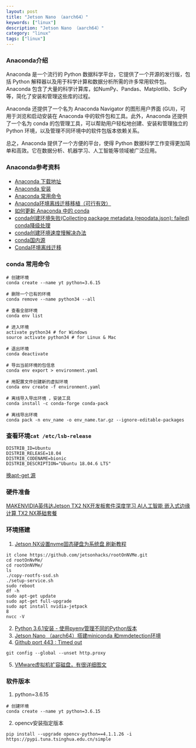 ```yaml
---
layout: post
title: "Jetson Nano （aarch64）"
keywords: ["linux"]
description: "Jetson Nano （aarch64）"
category: "linux"
tags: ["linux"]
---
```


### Anaconda介绍
Anaconda 是一个流行的 Python 数据科学平台，它提供了一个开源的发行版，包括 Python 解释器以及用于科学计算和数据分析所需的许多常用软件包。Anaconda 包含了大量的科学计算库，如NumPy、Pandas、Matplotlib、SciPy 等，简化了安装和管理这些库的过程。

Anaconda 还提供了一个名为 Anaconda Navigator 的图形用户界面 (GUI)，可用于浏览和启动安装在 Anaconda 中的软件包和工具。此外，Anaconda 还提供了一个名为 conda 的包管理工具，可以帮助用户轻松地创建、安装和管理独立的 Python 环境，以及管理不同环境中的软件包版本依赖关系。

总之，Anaconda 提供了一个方便的平台，使得 Python 数据科学工作变得更加简单和高效。它在数据分析、机器学习、人工智能等领域被广泛应用。

### Anaconda参考资料
* [Anaconda 下载地址](https://repo.anaconda.com/archive/)
* [Anaconda 安装](https://zhuanlan.zhihu.com/p/349345180)
* [Anaconda 常用命令](https://zhuanlan.zhihu.com/p/123188004)
* [Anaconda环境离线迁移移植（可行有效）](https://blog.csdn.net/FY_2018/article/details/119710831)
* [如何更新 Anaconda 中的 conda](https://blog.csdn.net/mrmengj/article/details/112802808)
* [conda创建环境失败(Collecting package metadata (repodata.json): failed) conda降级处理](https://blog.csdn.net/donaldsy/article/details/104322223)
* [conda创建环境速度慢解决办法](https://blog.csdn.net/qq_34301511/article/details/106798313)
* [conda国内源](https://zhuanlan.zhihu.com/p/260034241)
* [Conda环境离线迁移](https://blog.csdn.net/dendi_hust/article/details/115475741)

### conda 常用命令
```
# 创建环境
conda create --name yt python=3.6.15

# 删除一个已有的环境
conda remove --name python34 --all

# 查看全部环境
conda env list

# 进入环境
activate python34 # for Windows
source activate python34 # for Linux & Mac

# 退出环境
conda deactivate

# 导出当前环境的包信息
conda env export > environment.yaml

# 用配置文件创建新的虚拟环境
conda env create -f environment.yaml

# 离线导入导出环境 ，安装工具
conda install -c conda-forge conda-pack

# 离线导出环境
conda pack -n env_name -o env_name.tar.gz --ignore-editable-packages

```
### 查看环境`cat /etc/lsb-release`
```
DISTRIB_ID=Ubuntu
DISTRIB_RELEASE=18.04
DISTRIB_CODENAME=bionic
DISTRIB_DESCRIPTION="Ubuntu 18.04.6 LTS"
```
[换apt-get 源](https://www.cnblogs.com/dream4567/p/9690850.html)

### 硬件准备
[MAKENVIDIA英伟达Jetson TX2 NX开发板套件深度学习 AI人工智能 嵌入式边缘计算 TX2 NX基础套餐](https://ic-item.jd.com/10050838324138.html#crumb-wrap)

### 环境搭建
1. [Jetson NX设置nvme固态硬盘为系统盘 刷新教程](https://blog.csdn.net/m0_37605642/article/details/123804021)
```
it clone https://github.com/jetsonhacks/rootOnNVMe.git
cd rootOnNvMe/
cd rootOnNVMe/
ls
./copy-rootfs-ssd.sh
./setup-service.sh
sudo reboot
df -h
sudo apt-get update
sudo apt-get full-upgrade
sudo apt install nvidia-jetpack
8
nvcc -V
```
2. [Python 3.6.1安装 - 使用pyenv管理不同的Python版本](https://github.com/pyenv/pyenv)
3. [Jetson Nano （aarch64）搭建miniconda 和mmdetection环境](https://blog.csdn.net/ckq707718837/article/details/123346043)
4. [Github port 443 : Timed out](https://zhuanlan.zhihu.com/p/636418854)
```
git config --global --unset http.proxy
```
5. [VMware虚拟机扩容磁盘，有很详细图文](https://blog.csdn.net/hktkfly6/article/details/123302335)


### 软件版本
1. python=3.6.15
```
# 创建环境
conda create --name yt python=3.6.15
```

2. opencv安装指定版本
```
pip install --upgrade opencv-python==4.1.1.26 -i https://pypi.tuna.tsinghua.edu.cn/simple
```
